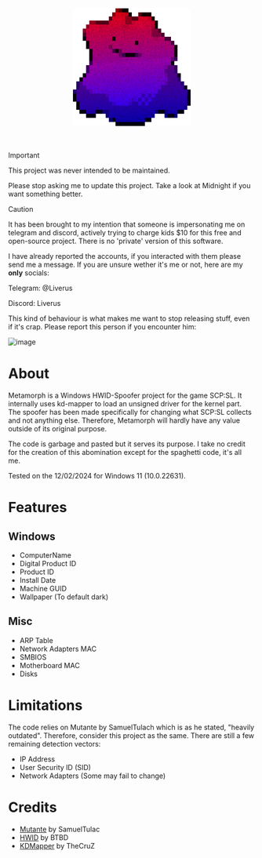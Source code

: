 <br/>
<p align="center">
  <a href="https://github.com/Liverus/Metamorph">
    <img src="Metamorph.png" alt="Metamorph" width="240" height="240">
  </a>
  <br>
  <br>
  <br>
</p>

> [!IMPORTANT]
> This project was never intended to be maintained.
> 
> Please stop asking me to update this project.
> Take a look at Midnight if you want something better.

> [!CAUTION]
> It has been brought to my intention that someone is impersonating me on telegram and discord, actively trying to charge kids $10 for this free and open-source project. There is no 'private' version of this software.
> 
> I have already reported the accounts, if you interacted with them please send me a message.
> If you are unsure wether it's me or not, here are my **only** socials:
> 
> Telegram: @Liverus
> 
> Discord: Liverus
>
> This kind of behaviour is what makes me want to stop releasing stuff, even if it's crap.
> Please report this person if you encounter him:
> 
> ![image](https://github.com/Liverus/Metamorph/assets/44021130/f3d12439-92ac-400d-9b88-46ada61358ff)




# About

Metamorph is a Windows HWID-Spoofer project for the game SCP:SL. It internally uses kd-mapper to load an unsigned driver for the kernel part.
The spoofer has been made specifically for changing what SCP:SL collects and not anything else. Therefore, Metamorph will hardly have any value outside of its original purpose.

The code is garbage and pasted but it serves its purpose. I take no credit for the creation of this abomination except for the spaghetti code, it's all me.



Tested on the 12/02/2024 for Windows 11 (10.0.22631).

# Features

## Windows
* ComputerName
* Digital Product ID
* Product ID
* Install Date
* Machine GUID
* Wallpaper (To default dark)

## Misc
* ARP Table
* Network Adapters MAC
* SMBIOS
* Motherboard MAC
* Disks

# Limitations

The code relies on Mutante by SamuelTulach which is as he stated, "heavily outdated". Therefore, consider this project as the same.
There are still a few remaining detection vectors:
* IP Address
* User Security ID (SID)
* Network Adapters (Some may fail to change)

# Credits

* [Mutante](https://github.com/SamuelTulach/mutante) by SamuelTulac
* [HWID](https://github.com/btbd/hwid) by BTBD
* [KDMapper](https://github.com/TheCruZ/kdmapper) by TheCruZ
